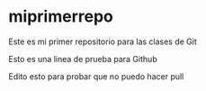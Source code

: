 # miprimerrepo
Este es mi primer repositorio para las clases de Git

Esto es una linea de prueba para Github

Edito esto para probar que no puedo hacer pull
